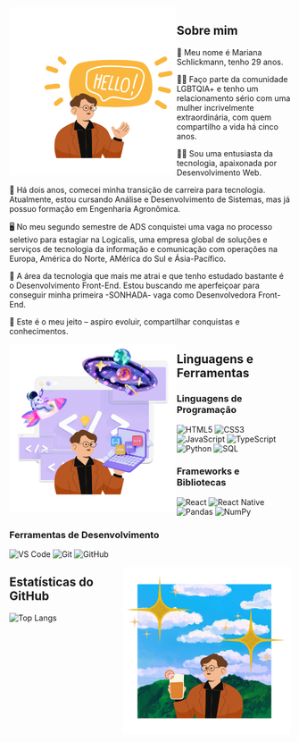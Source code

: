 <div>
<img align="left" alt="Mariana-Schlick-Hello" height="300" width="300" src="./me.png">
</div>

## Sobre mim

💖 Meu nome é Mariana Schlickmann, tenho 29 anos. 

🏳️‍🌈 Faço parte da comunidade LGBTQIA+ e tenho um relacionamento sério com uma mulher incrivelmente extraordinária, com quem compartilho a vida há cinco anos.

👩‍💻 Sou uma entusiasta da tecnologia, apaixonada por Desenvolvimento Web.

🌱  Há dois anos, comecei minha transição de carreira para tecnologia. Atualmente, estou cursando Análise e Desenvolvimento de Sistemas, mas já possuo formação em Engenharia Agronômica.

🖥️ No meu segundo semestre de ADS conquistei uma vaga no processo seletivo para estagiar na Logicalis, uma empresa global de soluções e serviços de tecnologia da informação e comunicação com operações na Europa, América do Norte, AMérica do Sul e Ásia-Pacífico.
 
💼 A área da tecnologia que mais me atrai e que tenho estudado bastante é o Desenvolvimento Front-End. Estou buscando me aperfeiçoar para conseguir minha primeira -SONHADA- vaga como Desenvolvedora Front-End.

🚀 Este é o meu jeito – aspiro evoluir, compartilhar conquistas e conhecimentos.

<div>
<img align="left" alt="Mariana-Schlick-Dev" height="300" width="300" src="./dev.png">
</div>

## Linguagens e Ferramentas

### Linguagens de Programação

![HTML5](https://img.shields.io/badge/-HTML5-E34F26?style=flat-square&logo=html5&logoColor=white)
![CSS3](https://img.shields.io/badge/-CSS3-1572B6?style=flat-square&logo=css3&logoColor=white)
![JavaScript](https://img.shields.io/badge/-JavaScript-F7DF1E?style=flat-square&logo=javascript&logoColor=black)
![TypeScript](https://img.shields.io/badge/-TypeScript-3178C6?style=flat-square&logo=typescript&logoColor=white)
![Python](https://img.shields.io/badge/-Python-3776AB?style=flat-square&logo=python&logoColor=white)
![SQL](https://img.shields.io/badge/-SQL-4479A1?style=flat-square&logo=postgresql&logoColor=white)

### Frameworks e Bibliotecas

![React](https://img.shields.io/badge/-React-61DAFB?style=flat-square&logo=react&logoColor=white)
![React Native](https://img.shields.io/badge/-React_Native-61DAFB?style=flat-square&logo=react&logoColor=white)
![Pandas](https://img.shields.io/badge/-Pandas-150458?style=flat-square&logo=pandas&logoColor=white)
![NumPy](https://img.shields.io/badge/-NumPy-013243?style=flat-square&logo=numpy&logoColor=white)

### Ferramentas de Desenvolvimento

![VS Code](https://img.shields.io/badge/-VS%20Code-007ACC?style=flat-square&logo=visual-studio-code&logoColor=white)
![Git](https://img.shields.io/badge/-Git-F05032?style=flat-square&logo=git&logoColor=white)
![GitHub](https://img.shields.io/badge/-GitHub-181717?style=flat-square&logo=github&logoColor=white)

<div>
<img align="right" alt="Mariana-Schlick-Enjoy" height="300" width="300" src="./enjoy.png">
</div>

## Estatísticas do GitHub

![Top Langs](https://github-readme-stats.vercel.app/api/top-langs/?username=anuraghazra&layout=compact)

